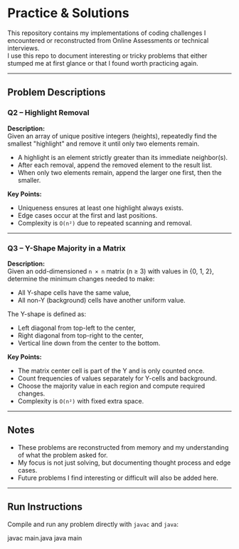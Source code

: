 # Practice & Solutions

This repository contains my implementations of coding challenges I encountered or reconstructed from Online Assessments or technical interviews.  
I use this repo to document interesting or tricky problems that either stumped me at first glance or that I found worth practicing again.  

---

## Problem Descriptions

### Q2 – Highlight Removal
**Description:**  
Given an array of unique positive integers (heights), repeatedly find the smallest "highlight" and remove it until only two elements remain.  
- A highlight is an element strictly greater than its immediate neighbor(s).  
- After each removal, append the removed element to the result list.  
- When only two elements remain, append the larger one first, then the smaller.  

**Key Points:**  
- Uniqueness ensures at least one highlight always exists.  
- Edge cases occur at the first and last positions.  
- Complexity is `O(n²)` due to repeated scanning and removal.

---

### Q3 – Y-Shape Majority in a Matrix
**Description:**  
Given an odd-dimensioned `n × n` matrix (n ≥ 3) with values in {0, 1, 2}, determine the minimum changes needed to make:  
- All Y-shape cells have the same value,  
- All non-Y (background) cells have another uniform value.  

The Y-shape is defined as:  
- Left diagonal from top-left to the center,  
- Right diagonal from top-right to the center,  
- Vertical line down from the center to the bottom.  

**Key Points:**  
- The matrix center cell is part of the Y and is only counted once.  
- Count frequencies of values separately for Y-cells and background.  
- Choose the majority value in each region and compute required changes.  
- Complexity is `O(n²)` with fixed extra space.

---

## Notes
- These problems are reconstructed from memory and my understanding of what the problem asked for.  
- My focus is not just solving, but documenting thought process and edge cases.  
- Future problems I find interesting or difficult will also be added here.  

---

## Run Instructions
Compile and run any problem directly with `javac` and `java`:


javac main.java
java main

